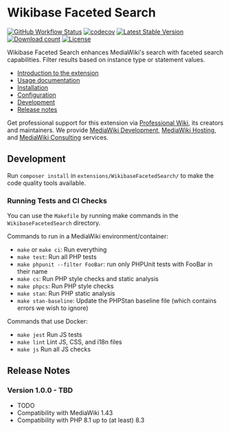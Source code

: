 # Wikibase Faceted Search

[![GitHub Workflow Status](https://img.shields.io/github/actions/workflow/status/ProfessionalWiki/WikibaseFacetedSearch/ci.yml?branch=master)](https://github.com/ProfessionalWiki/WikibaseFacetedSearch/actions?query=workflow%3ACI)
[![codecov](https://codecov.io/gh/ProfessionalWiki/WikibaseFacetedSearch/branch/master/graph/badge.svg)](https://codecov.io/gh/ProfessionalWiki/WikibaseFacetedSearch)
[![Latest Stable Version](https://poser.pugx.org/professional-wiki/wikibase-faceted-search/v/stable)](https://packagist.org/packages/professional-wiki/wikibase-faceted-search)
[![Download count](https://poser.pugx.org/professional-wiki/wikibase-faceted-search/downloads)](https://packagist.org/packages/professional-wiki/wikibase-faceted-search)
[![License](https://poser.pugx.org/professional-wiki/wikibase-faceted-search/license)](LICENSE)

Wikibase Faceted Search enhances MediaWiki's search with faceted search capabilities. Filter results based on instance type or statement values.

- [Introduction to the extension](TODO)
- [Usage documentation](https://professional.wiki/en/extension/wikibase-faceted-search#Usage)
- [Installation](https://professional.wiki/en/extension/wikibase-faceted-search#Installation)
- [Configuration](https://professional.wiki/en/extension/wikibase-faceted-search#Configuration)
- [Development](#development)
- [Release notes](#release-notes)

Get professional support for this extension via [Professional Wiki], its creators and maintainers.
We provide [MediaWiki Development], [MediaWiki Hosting], and [MediaWiki Consulting] services.

## Development

Run `composer install` in `extensions/WikibaseFacetedSearch/` to make the code quality tools available.

### Running Tests and CI Checks

You can use the `Makefile` by running make commands in the `WikibaseFacetedSearch` directory.

Commands to run in a MediaWiki environment/container:

* `make` or `make ci`: Run everything
* `make test`: Run all PHP tests
* `make phpunit --filter FooBar`: run only PHPUnit tests with FooBar in their name
* `make cs`: Run PHP style checks and static analysis
* `make phpcs`: Run PHP style checks
* `make stan`: Run PHP static analysis
* `make stan-baseline`: Update the PHPStan baseline file (which contains errors we wish to ignore)

Commands that use Docker:

* `make jest` Run JS tests
* `make lint` Lint JS, CSS, and i18n files
* `make js` Run all JS checks

## Release Notes

### Version 1.0.0 - TBD

* TODO
* Compatibility with MediaWiki 1.43
* Compatibility with PHP 8.1 up to (at least) 8.3

[Professional Wiki]: https://professional.wiki
[MediaWiki Hosting]: https://pro.wiki
[MediaWiki Development]: https://professional.wiki/en/mediawiki-development
[MediaWiki Consulting]: https://professional.wiki/en/mediawiki-consulting-services
